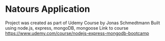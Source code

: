 # Natours Application

Project was created as part of Udemy Course by Jonas Schmedtmann
Built using node.js, express, mongoDB, mongoose
Link to course https://www.udemy.com/course/nodejs-express-mongodb-bootcamp
